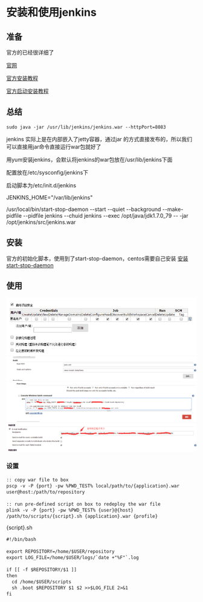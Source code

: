 # 安装和使用jenkins
## 准备
官方的已经很详细了

[官网](http://jenkins-ci.org/)

[官方安装教程](https://wiki.jenkins-ci.org/display/JENKINS/Use+Jenkins)

[官方启动安装教程](https://wiki.jenkins-ci.org/display/JENKINS/Starting+and+Accessing+Jenkins)


## 总结
```
sudo java -jar /usr/lib/jenkins/jenkins.war --httpPort=8083
```
jenkins 实际上是在内部嵌入了jetty容器，通过jar 的方式直接发布的，所以我们可以直接用jar命令直接运行war包就好了

用yum安装jenkins，会默认将jenkins的war包放在/usr/lib/jenkins下面

配置放在/etc/sysconfig/jenkins下

启动脚本为/etc/init.d/jenkins

JENKINS_HOME="/var/lib/jenkins"

/usr/local/bin/start-stop-daemon --start --quiet --background --make-pidfile --pidfile jenkins --chuid jenkins --exec /opt/java/jdk1.7.0_79 -- -jar /opt/jenkins/src/jenkins.war

## 安装
官方的初始化脚本，使用到了start-stop-daemon，centos需要自己安装
[安装start-stop-daemon](http://blog.creke.net/776.html)

## 使用
![](../extra/img/jenkins_0.png)
![](../extra/img/jenkins_1.png)
![](../extra/img/jenkins_2.png)
![](../extra/img/jenkins_3.png)
### 设置
```
:: copy war file to box
pscp -v -P {port} -pw %PWD_TEST% local/path/to/{application}.war user@host:/path/to/repository

:: run pre-defined script on box to redeploy the war file
plink -v -P {port} -pw %PWD_TEST% {user}@{host} /path/to/scripts/{script}.sh {application}.war {profile}
```

{script}.sh
```
#!/bin/bash

export REPOSITORY=/home/$USER/repository
export LOG_FILE=/home/$USER/logs/`date +"%F"`.log

if [[ -f $REPOSITORY/$1 ]]
then
  cd /home/$USER/scripts
  sh .boot $REPOSITORY $1 $2 >>$LOG_FILE 2>&1
fi
```
